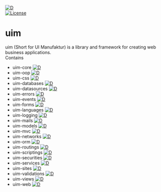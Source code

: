 [![D](https://github.com/UIMSolutions/uim/actions/workflows/d.yml/badge.svg)](https://github.com/UIMSolutions/uim/actions/workflows/d.yml)  
[![License](https://img.shields.io/badge/License-Apache_2.0-blue.svg)](https://opensource.org/licenses/Apache-2.0)

# uim

uim (Short for UI Manufaktur) is a library and framework for creating web business applications.  
Contains

- uim-core [![D](https://github.com/UIMSolutions/uim/actions/workflows/uim-core.yml/badge.svg)](https://github.com/UIMSolutions/uim/actions/workflows/uim-core.yml)
- uim-oop [![D](https://github.com/UIMSolutions/uim/actions/workflows/uim-oop.yml/badge.svg)](https://github.com/UIMSolutions/uim/actions/workflows/uim-oop.yml)
- uim-css [![D](https://github.com/UIMSolutions/uim/actions/workflows/uim-css.yml/badge.svg)](https://github.com/UIMSolutions/uim/actions/workflows/uim-css.yml)
- uim-databases [![D](https://github.com/UIMSolutions/uim/actions/workflows/uim-databases.yml/badge.svg)](https://github.com/UIMSolutions/uim/actions/workflows/uim-databases.yml)
- uim-datasources [![D](https://github.com/UIMSolutions/uim/actions/workflows/uim-datasources.yml/badge.svg)](https://github.com/UIMSolutions/uim/actions/workflows/uim-datasources.yml)
- uim-errors [![D](https://github.com/UIMSolutions/uim/actions/workflows/uim-errors.yml/badge.svg)](https://github.com/UIMSolutions/uim/actions/workflows/uim-errors.yml)
- uim-events [![D](https://github.com/UIMSolutions/uim/actions/workflows/uim-events.yml/badge.svg)](https://github.com/UIMSolutions/uim/actions/workflows/uim-events.yml)
- uim-forms [![D](https://github.com/UIMSolutions/uim/actions/workflows/uim-forms.yml/badge.svg)](https://github.com/UIMSolutions/uim/actions/workflows/uim-forms.yml)
- uim-languages [![D](https://github.com/UIMSolutions/uim/actions/workflows/uim-languages.yml/badge.svg)](https://github.com/UIMSolutions/uim/actions/workflows/uim-languages.yml)
- uim-logging [![D](https://github.com/UIMSolutions/uim/actions/workflows/uim-logging.yml/badge.svg)](https://github.com/UIMSolutions/uim/actions/workflows/uim-logging.yml)
- uim-mails [![D](https://github.com/UIMSolutions/uim/actions/workflows/uim-mails.yml/badge.svg)](https://github.com/UIMSolutions/uim/actions/workflows/uim-mails.yml)
- uim-models [![D](https://github.com/UIMSolutions/uim/actions/workflows/uim-models.yml/badge.svg)](https://github.com/UIMSolutions/uim/actions/workflows/uim-models.yml)
- uim-mvc [![D](https://github.com/UIMSolutions/uim/actions/workflows/uim-mvc.yml/badge.svg)](https://github.com/UIMSolutions/uim/actions/workflows/uim-mvc.yml)
- uim-networks [![D](https://github.com/UIMSolutions/uim/actions/workflows/uim-networks.yml/badge.svg)](https://github.com/UIMSolutions/uim/actions/workflows/uim-networks.yml)
- uim-orm [![D](https://github.com/UIMSolutions/uim/actions/workflows/uim-orm.yml/badge.svg)](https://github.com/UIMSolutions/uim/actions/workflows/uim-orm.yml)
- uim-routings [![D](https://github.com/UIMSolutions/uim/actions/workflows/uim-routings.yml/badge.svg)](https://github.com/UIMSolutions/uim/actions/workflows/uim-routings.yml)
- uim-scriptings [![D](https://github.com/UIMSolutions/uim/actions/workflows/uim-scriptings.yml/badge.svg)](https://github.com/UIMSolutions/uim/actions/workflows/uim-scriptings.yml)
- uim-securities [![D](https://github.com/UIMSolutions/uim/actions/workflows/uim-securities.yml/badge.svg)](https://github.com/UIMSolutions/uim/actions/workflows/uim-securities.yml)
- uim-services [![D](https://github.com/UIMSolutions/uim/actions/workflows/uim-services.yml/badge.svg)](https://github.com/UIMSolutions/uim/actions/workflows/uim-services.yml)
- uim-sites [![D](https://github.com/UIMSolutions/uim/actions/workflows/uim-sites.yml/badge.svg)](https://github.com/UIMSolutions/uim/actions/workflows/uim-sites.yml)
- uim-validations [![D](https://github.com/UIMSolutions/uim/actions/workflows/uim-validations.yml/badge.svg)](https://github.com/UIMSolutions/uim/actions/workflows/uim-validations.yml)
- uim-views [![D](https://github.com/UIMSolutions/uim/actions/workflows/uim-views.yml/badge.svg)](https://github.com/UIMSolutions/uim/actions/workflows/uim-views.yml)
- uim-web [![D](https://github.com/UIMSolutions/uim/actions/workflows/uim-web.yml/badge.svg)](https://github.com/UIMSolutions/uim/actions/workflows/uim-web.yml)
